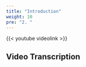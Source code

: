 ```yaml
---
title: "Introduction"
weight: 10
pre: "2. "
---
```


{{< youtube videolink >}}

## Video Transcription


